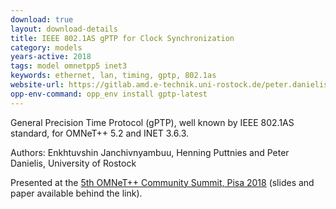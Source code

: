 ```yaml
---
download: true
layout: download-details
title: IEEE 802.1AS gPTP for Clock Synchronization
category: models
years-active: 2018
tags: model omnetpp5 inet3
keywords: ethernet, lan, timing, gptp, 802.1as
website-url: https://gitlab.amd.e-technik.uni-rostock.de/peter.danielis/gptp-implementation
opp-env-command: opp_env install gptp-latest
---
```


General Precision Time Protocol (gPTP), well known by IEEE 802.1AS standard,
for OMNeT++ 5.2 and INET 3.6.3.

Authors: Enkhtuvshin Janchivnyambuu, Henning Puttnies and Peter Danielis, University of Rostock

Presented at the
[5th OMNeT++ Community Summit, Pisa 2018](https://summit.omnetpp.org/archive/2018/)
(slides and paper available behind the link).
